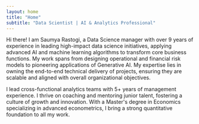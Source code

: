 ```yaml
---
layout: home
title: "Home"
subtitle: "Data Scientist | AI & Analytics Professional"
---
```


Hi there! I am Saumya Rastogi, a Data Science manager with over <span class="highlight">9</span> years of experience in leading high-impact data science initiatives, applying advanced AI and machine learning algorithms to transform core business functions. My work spans from designing operational and financial risk models to pioneering applications of <span class="highlight">Generative AI</span>. My expertise lies in owning the end-to-end technical delivery of projects, ensuring they are scalable and aligned with overall organizational objectives.

I lead cross-functional analytics teams with 5+ years of <span class="highlight">management</span> experience. I thrive on coaching and mentoring junior talent, fostering a culture of growth and innovation. With a <span class="highlight">Master's degree in Economics</span> specializing in advanced econometrics, I bring a strong quantitative foundation to all my work.
